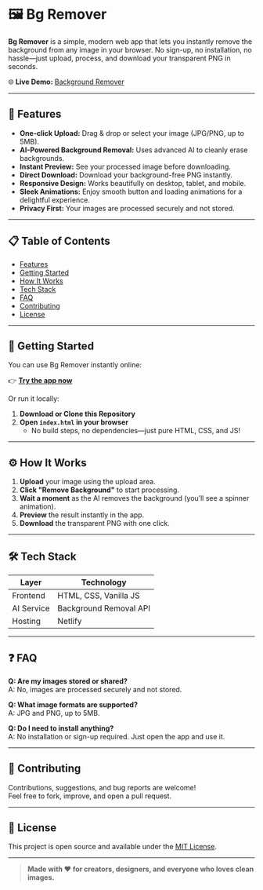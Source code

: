 # 🖼️ Bg Remover

**Bg Remover** is a simple, modern web app that lets you instantly remove the background from any image in your browser. No sign-up, no installation, no hassle—just upload, process, and download your transparent PNG in seconds.

🌐 **Live Demo:** [Background Remover](https://nobg.netlify.app/)

---

## 🚀 Features

- **One-click Upload:** Drag & drop or select your image (JPG/PNG, up to 5MB).
- **AI-Powered Background Removal:** Uses advanced AI to cleanly erase backgrounds.
- **Instant Preview:** See your processed image before downloading.
- **Direct Download:** Download your background-free PNG instantly.
- **Responsive Design:** Works beautifully on desktop, tablet, and mobile.
- **Sleek Animations:** Enjoy smooth button and loading animations for a delightful experience.
- **Privacy First:** Your images are processed securely and not stored.

---

## 📋 Table of Contents

- [Features](#-features)
- [Getting Started](#-getting-started)
- [How It Works](#-how-it-works)
- [Tech Stack](#-tech-stack)
- [FAQ](#-faq)
- [Contributing](#-contributing)
- [License](#-license)

---

## 🏁 Getting Started

You can use Bg Remover instantly online:

👉 **[Try the app now](https://nobg.netlify.app/)**

Or run it locally:

1. **Download or Clone this Repository**
2. **Open `index.html` in your browser**
   - No build steps, no dependencies—just pure HTML, CSS, and JS!

---

## ⚙️ How It Works

1. **Upload** your image using the upload area.
2. **Click "Remove Background"** to start processing.
3. **Wait a moment** as the AI removes the background (you’ll see a spinner animation).
4. **Preview** the result instantly in the app.
5. **Download** the transparent PNG with one click.

---

## 🛠️ Tech Stack

| Layer      | Technology             |
| ---------- | ---------------------- |
| Frontend   | HTML, CSS, Vanilla JS  |
| AI Service | Background Removal API |
| Hosting    | Netlify                |

---

## ❓ FAQ

**Q: Are my images stored or shared?**  
A: No, images are processed securely and not stored.

**Q: What image formats are supported?**  
A: JPG and PNG, up to 5MB.

**Q: Do I need to install anything?**  
A: No installation or sign-up required. Just open the app and use it.

---

## 🤝 Contributing

Contributions, suggestions, and bug reports are welcome!  
Feel free to fork, improve, and open a pull request.

---

## 📄 License

This project is open source and available under the [MIT License](LICENSE).

---

> **Made with ❤️ for creators, designers, and everyone who loves clean images.**
